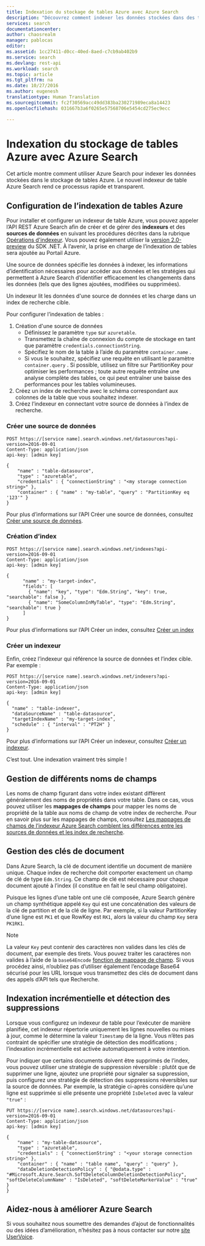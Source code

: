 ```yaml
---
title: Indexation du stockage de tables Azure avec Azure Search
description: "Découvrez comment indexer les données stockées dans des tables Azure avec Azure Search"
services: search
documentationcenter: 
author: chaosrealm
manager: pablocas
editor: 
ms.assetid: 1cc27411-d0cc-40ed-8aed-c7cb9ab402b9
ms.service: search
ms.devlang: rest-api
ms.workload: search
ms.topic: article
ms.tgt_pltfrm: na
ms.date: 10/27/2016
ms.author: eugenesh
translationtype: Human Translation
ms.sourcegitcommit: fc2f30569acc49dd383ba230271989eca8a14423
ms.openlocfilehash: 031667b3a6f0265e57568706e5454cd275ec9ecc

---
```


# <a name="indexing-azure-table-storage-with-azure-search"></a>Indexation du stockage de tables Azure avec Azure Search
Cet article montre comment utiliser Azure Search pour indexer les données stockées dans le stockage de tables Azure. Le nouvel indexeur de table Azure Search rend ce processus rapide et transparent.

## <a name="setting-up-azure-table-indexing"></a>Configuration de l’indexation de tables Azure
Pour installer et configurer un indexeur de table Azure, vous pouvez appeler l’API REST Azure Search afin de créer et de gérer des **indexeurs** et des **sources de données** en suivant les procédures décrites dans la rubrique [Opérations d'indexeur](https://msdn.microsoft.com/library/azure/dn946891.aspx). Vous pouvez également utiliser la [version 2.0-preview](https://msdn.microsoft.com/library/mt761536%28v=azure.103%29.aspx) du SDK .NET. À l’avenir, la prise en charge de l’indexation de tables sera ajoutée au Portail Azure.

Une source de données spécifie les données à indexer, les informations d’identification nécessaires pour accéder aux données et les stratégies qui permettent à Azure Search d’identifier efficacement les changements dans les données (tels que des lignes ajoutées, modifiées ou supprimées).

Un indexeur lit les données d'une source de données et les charge dans un index de recherche cible.

Pour configurer l’indexation de tables :

1. Création d'une source de données
   * Définissez le paramètre `type` sur `azuretable`.
   * Transmettez la chaîne de connexion du compte de stockage en tant que paramètre `credentials.connectionString`.
   * Spécifiez le nom de la table à l’aide du paramètre `container.name` .
   * Si vous le souhaitez, spécifiez une requête en utilisant le paramètre `container.query` . Si possible, utilisez un filtre sur PartitionKey pour optimiser les performances ; toute autre requête entraîne une analyse complète des tables, ce qui peut entraîner une baisse des performances pour les tables volumineuses.
2. Créez un index de recherche avec le schéma correspondant aux colonnes de la table que vous souhaitez indexer.
3. Créez l’indexeur en connectant votre source de données à l’index de recherche.

### <a name="create-data-source"></a>Créer une source de données
    POST https://[service name].search.windows.net/datasources?api-version=2016-09-01
    Content-Type: application/json
    api-key: [admin key]

    {
        "name" : "table-datasource",
        "type" : "azuretable",
        "credentials" : { "connectionString" : "<my storage connection string>" },
        "container" : { "name" : "my-table", "query" : "PartitionKey eq '123'" }
    }   

Pour plus d’informations sur l’API Créer une source de données, consultez [Créer une source de données](https://msdn.microsoft.com/library/azure/dn946876.aspx).

### <a name="create-index"></a>Création d’index
    POST https://[service name].search.windows.net/indexes?api-version=2016-09-01
    Content-Type: application/json
    api-key: [admin key]

    {
          "name" : "my-target-index",
          "fields": [
            { "name": "key", "type": "Edm.String", "key": true, "searchable": false },
            { "name": "SomeColumnInMyTable", "type": "Edm.String", "searchable": true }
          ]
    }

Pour plus d’informations sur l’API Créer un index, consultez [Créer un index](https://msdn.microsoft.com/library/dn798941.aspx)

### <a name="create-indexer"></a>Créer un indexeur
Enfin, créez l’indexeur qui référence la source de données et l’index cible. Par exemple :

    POST https://[service name].search.windows.net/indexers?api-version=2016-09-01
    Content-Type: application/json
    api-key: [admin key]

    {
      "name" : "table-indexer",
      "dataSourceName" : "table-datasource",
      "targetIndexName" : "my-target-index",
      "schedule" : { "interval" : "PT2H" }
    }

Pour plus d’informations sur l’API Créer un indexeur, consultez [Créer un indexeur](https://msdn.microsoft.com/library/azure/dn946899.aspx).

C’est tout. Une indexation vraiment très simple !

## <a name="dealing-with-different-field-names"></a>Gestion de différents noms de champs
Les noms de champ figurant dans votre index existant diffèrent généralement des noms de propriétés dans votre table. Dans ce cas, vous pouvez utiliser les **mappages de champs** pour mapper les noms de propriété de la table aux noms de champ de votre index de recherche. Pour en savoir plus sur les mappages de champs, consultez [Les mappages de champs de l’indexeur Azure Search comblent les différences entre les sources de données et les index de recherche](search-indexer-field-mappings.md).

## <a name="handling-document-keys"></a>Gestion des clés de document
Dans Azure Search, la clé de document identifie un document de manière unique. Chaque index de recherche doit comporter exactement un champ de clé de type `Edm.String`. Ce champ de clé est nécessaire pour chaque document ajouté à l’index (il constitue en fait le seul champ obligatoire).

Puisque les lignes d’une table ont une clé composée, Azure Search génère un champ synthétique appelé `Key` qui est une concaténation des valeurs de la clé de partition et de la clé de ligne. Par exemple, si la valeur PartitionKey d’une ligne est `PK1` et que RowKey est `RK1`, alors la valeur du champ `Key` sera `PK1RK1`.

> [!NOTE]
> La valeur `Key` peut contenir des caractères non valides dans les clés de document, par exemple des tirets. Vous pouvez traiter les caractères non valides à l’aide de la `base64Encode` [fonction de mappage de champ](search-indexer-field-mappings.md#base64EncodeFunction). Si vous procédez ainsi, n’oubliez pas d’utiliser également l’encodage Base64 sécurisé pour les URL lorsque vous transmettez des clés de document dans des appels d’API tels que Recherche.
>
>

## <a name="incremental-indexing-and-deletion-detection"></a>Indexation incrémentielle et détection des suppressions
Lorsque vous configurez un indexeur de table pour l’exécuter de manière planifiée, cet indexeur répertorie uniquement les lignes nouvelles ou mises à jour, comme le détermine la valeur `Timestamp` de la ligne. Vous n’êtes pas contraint de spécifier une stratégie de détection des modifications ; l’indexation incrémentielle est activée automatiquement à votre intention.

Pour indiquer que certains documents doivent être supprimés de l’index, vous pouvez utiliser une stratégie de suppression réversible : plutôt que de supprimer une ligne, ajoutez une propriété pour signaler sa suppression, puis configurez une stratégie de détection des suppressions réversibles sur la source de données. Par exemple, la stratégie ci-après considère qu’une ligne est supprimée si elle présente une propriété `IsDeleted` avec la valeur `"true"` :

    PUT https://[service name].search.windows.net/datasources?api-version=2016-09-01
    Content-Type: application/json
    api-key: [admin key]

    {
        "name" : "my-table-datasource",
        "type" : "azuretable",
        "credentials" : { "connectionString" : "<your storage connection string>" },
        "container" : { "name" : "table name", "query" : "query" },
        "dataDeletionDetectionPolicy" : { "@odata.type" : "#Microsoft.Azure.Search.SoftDeleteColumnDeletionDetectionPolicy", "softDeleteColumnName" : "IsDeleted", "softDeleteMarkerValue" : "true" }
    }   


## <a name="help-us-make-azure-search-better"></a>Aidez-nous à améliorer Azure Search
Si vous souhaitez nous soumettre des demandes d’ajout de fonctionnalités ou des idées d’amélioration, n’hésitez pas à nous contacter sur notre [site UserVoice](https://feedback.azure.com/forums/263029-azure-search/).



<!--HONumber=Nov16_HO3-->


